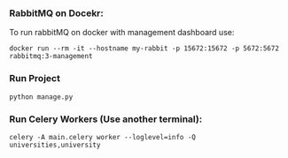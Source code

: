 ### RabbitMQ on Docekr:
To run rabbitMQ on docker with management dashboard use:

``docker run --rm -it --hostname my-rabbit -p 15672:15672 -p 5672:5672 rabbitmq:3-management``


### Run Project
``python manage.py``

### Run Celery Workers (Use another terminal):
``celery -A main.celery worker --loglevel=info -Q universities,university``

